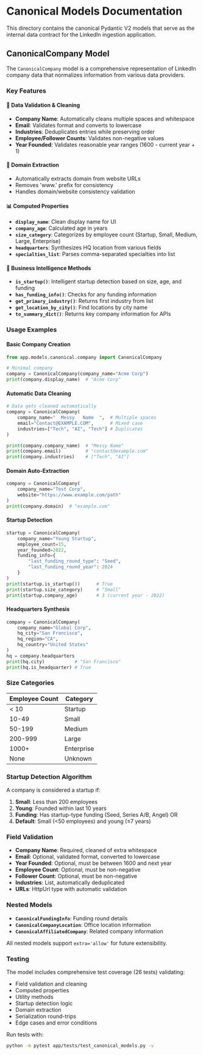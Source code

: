 # Canonical Models Documentation

This directory contains the canonical Pydantic V2 models that serve as the internal data contract for the LinkedIn ingestion application.

## CanonicalCompany Model

The `CanonicalCompany` model is a comprehensive representation of LinkedIn company data that normalizes information from various data providers.

### Key Features

#### 🧹 **Data Validation & Cleaning**
- **Company Name**: Automatically cleans multiple spaces and whitespace
- **Email**: Validates format and converts to lowercase
- **Industries**: Deduplicates entries while preserving order
- **Employee/Follower Counts**: Validates non-negative values
- **Year Founded**: Validates reasonable year ranges (1600 - current year + 1)

#### 🔗 **Domain Extraction**
- Automatically extracts domain from website URLs
- Removes 'www.' prefix for consistency
- Handles domain/website consistency validation

#### 📊 **Computed Properties**
- **`display_name`**: Clean display name for UI
- **`company_age`**: Calculated age in years
- **`size_category`**: Categorizes by employee count (Startup, Small, Medium, Large, Enterprise)
- **`headquarters`**: Synthesizes HQ location from various fields
- **`specialties_list`**: Parses comma-separated specialties into list

#### 🚀 **Business Intelligence Methods**
- **`is_startup()`**: Intelligent startup detection based on size, age, and funding
- **`has_funding_info()`**: Checks for any funding information
- **`get_primary_industry()`**: Returns first industry from list
- **`get_location_by_city()`**: Find locations by city name
- **`to_summary_dict()`**: Returns key company information for APIs

### Usage Examples

#### Basic Company Creation
```python
from app.models.canonical.company import CanonicalCompany

# Minimal company
company = CanonicalCompany(company_name="Acme Corp")
print(company.display_name)  # "Acme Corp"
```

#### Automatic Data Cleaning
```python
# Data gets cleaned automatically
company = CanonicalCompany(
    company_name="  Messy   Name  ",  # Multiple spaces
    email="Contact@EXAMPLE.COM",      # Mixed case
    industries=["Tech", "AI", "Tech"] # Duplicates
)

print(company.company_name)  # "Messy Name"
print(company.email)         # "contact@example.com"
print(company.industries)    # ["Tech", "AI"]
```

#### Domain Auto-Extraction
```python
company = CanonicalCompany(
    company_name="Test Corp",
    website="https://www.example.com/path"
)
print(company.domain)  # "example.com"
```

#### Startup Detection
```python
startup = CanonicalCompany(
    company_name="Young Startup",
    employee_count=15,
    year_founded=2022,
    funding_info={
        "last_funding_round_type": "Seed",
        "last_funding_round_year": 2024
    }
)
print(startup.is_startup())      # True
print(startup.size_category)     # "Small"
print(startup.company_age)       # 3 (current year - 2022)
```

#### Headquarters Synthesis
```python
company = CanonicalCompany(
    company_name="Global Corp",
    hq_city="San Francisco",
    hq_region="CA",
    hq_country="United States"
)
hq = company.headquarters
print(hq.city)           # "San Francisco"
print(hq.is_headquarter) # True
```

### Size Categories

| Employee Count | Category    |
|---------------|-------------|
| < 10          | Startup     |
| 10-49         | Small       |
| 50-199        | Medium      |
| 200-999       | Large       |
| 1000+         | Enterprise  |
| None          | Unknown     |

### Startup Detection Algorithm

A company is considered a startup if:
1. **Small**: Less than 200 employees
2. **Young**: Founded within last 10 years
3. **Funding**: Has startup-type funding (Seed, Series A/B, Angel) OR
4. **Default**: Small (<50 employees) and young (≤7 years)

### Field Validation

- **Company Name**: Required, cleaned of extra whitespace
- **Email**: Optional, validated format, converted to lowercase
- **Year Founded**: Optional, must be between 1600 and next year
- **Employee Count**: Optional, must be non-negative
- **Follower Count**: Optional, must be non-negative
- **Industries**: List, automatically deduplicated
- **URLs**: HttpUrl type with automatic validation

### Nested Models

- **`CanonicalFundingInfo`**: Funding round details
- **`CanonicalCompanyLocation`**: Office location information
- **`CanonicalAffiliatedCompany`**: Related company information

All nested models support `extra='allow'` for future extensibility.

### Testing

The model includes comprehensive test coverage (26 tests) validating:
- Field validation and cleaning
- Computed properties
- Utility methods
- Startup detection logic
- Domain extraction
- Serialization round-trips
- Edge cases and error conditions

Run tests with:
```bash
python -m pytest app/tests/test_canonical_models.py -v
```
